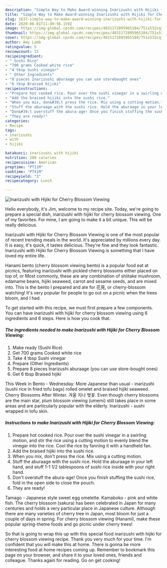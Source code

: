 ```yaml
---
description: "Simple Way to Make Award-winning Inarizushi with Hijiki for Cherry Blossom Viewing"
title: "Simple Way to Make Award-winning Inarizushi with Hijiki for Cherry Blossom Viewing"
slug: 1637-simple-way-to-make-award-winning-inarizushi-with-hijiki-for-cherry-blossom-viewing
date: 2020-06-01T11:49:56.159Z
image: https://img-global.cpcdn.com/recipes/4831172895965184/751x532cq70/inarizushi-with-hijiki-for-cherry-blossom-viewing-recipe-main-photo.jpg
thumbnail: https://img-global.cpcdn.com/recipes/4831172895965184/751x532cq70/inarizushi-with-hijiki-for-cherry-blossom-viewing-recipe-main-photo.jpg
cover: https://img-global.cpcdn.com/recipes/4831172895965184/751x532cq70/inarizushi-with-hijiki-for-cherry-blossom-viewing-recipe-main-photo.jpg
author: Amy Lamb
ratingvalue: 5
reviewcount: 15
recipeingredient:
- " Sushi Rice"
- "700 grams Cooked white rice"
- "4 tbsp Sushi vinegar"
- " Other Ingredients"
- "8 pieces Inarizushi aburaage you can use storebought ones"
- "6 tbsp Braised hijiki"
recipeinstructions:
- "Prepare hot cooked rice. Pour over the sushi vinegar in a swirling motion, and stir the rice using a cutting motion to evenly blend the vinegar into the rice. Cool the rice by fanning it with a handheld fan."
- "Add the braised hijiki into the sushi rice."
- "When you mix, don&#39;t press the rice. Mix using a cutting motion."
- "Stuff the aburaage with the sushi rice. Hold the aburaage in your left hand, and stuff 1-1 1/2 tablespoons of sushi rice inside with your right hand."
- "Don&#39;t overstuff the abura-age! Once you finish stuffing the sushi rice, fold in the open side to close the pouch."
- "They are ready!"
categories:
- Recipe
tags:
- inarizushi
- with
- hijiki

katakunci: inarizushi with hijiki 
nutrition: 208 calories
recipecuisine: American
preptime: "PT11M"
cooktime: "PT41M"
recipeyield: "3"
recipecategory: Lunch

---
```



![Inarizushi with Hijiki for Cherry Blossom Viewing](https://img-global.cpcdn.com/recipes/4831172895965184/751x532cq70/inarizushi-with-hijiki-for-cherry-blossom-viewing-recipe-main-photo.jpg)

Hello everybody, it's Jim, welcome to my recipe site. Today, we're going to prepare a special dish, inarizushi with hijiki for cherry blossom viewing. One of my favorites. For mine, I am going to make it a bit unique. This will be really delicious.

Inarizushi with Hijiki for Cherry Blossom Viewing is one of the most popular of recent trending meals in the world. It's appreciated by millions every day. It is easy, it's quick, it tastes delicious. They're fine and they look fantastic. Inarizushi with Hijiki for Cherry Blossom Viewing is something that I have loved my entire life.

Hanami bento (cherry blossom viewing bento) is a popular food eat at picnics, featuring inarizushi with pickled cherry blossoms either placed on top of, or Most commonly, these are any combination of shiitake mushroom, edamame beans, hijiki seaweed, carrot and sesame seeds, and are mixed into. This is the bento I prepared and ate for 花見, or cherry-blossom watching! It&#39;s very popular for people to go out on a picnic when the trees bloom, and I had.


To get started with this recipe, we must first prepare a few components. You can have inarizushi with hijiki for cherry blossom viewing using 6 ingredients and 6 steps. Here is how you cook that.

<!--inarticleads1-->

##### The ingredients needed to make Inarizushi with Hijiki for Cherry Blossom Viewing:

1. Make ready  (Sushi Rice)
1. Get 700 grams Cooked white rice
1. Take 4 tbsp Sushi vinegar
1. Prepare  (Other Ingredients)
1. Prepare 8 pieces Inarizushi aburaage (you can use store-bought ones)
1. Get 6 tbsp Braised hijiki


This Week in Bento - Wednesday: More Japanese than usual - inarizushi (sushi rice in fried tofu bags) rolled omelet and braised hijiki seaweed. Cherry Blossoms After Winter. 겨울 지나 벚꽃. Even though cherry blossoms are the main star, plum blossom viewing (umemi) still takes place in some areas and are particularly popular with the elderly. Inarizushi - sushi wrapped in tofu skin. 

<!--inarticleads2-->

##### Instructions to make Inarizushi with Hijiki for Cherry Blossom Viewing:

1. Prepare hot cooked rice. Pour over the sushi vinegar in a swirling motion, and stir the rice using a cutting motion to evenly blend the vinegar into the rice. Cool the rice by fanning it with a handheld fan.
1. Add the braised hijiki into the sushi rice.
1. When you mix, don&#39;t press the rice. Mix using a cutting motion.
1. Stuff the aburaage with the sushi rice. Hold the aburaage in your left hand, and stuff 1-1 1/2 tablespoons of sushi rice inside with your right hand.
1. Don&#39;t overstuff the abura-age! Once you finish stuffing the sushi rice, fold in the open side to close the pouch.
1. They are ready!


Tamago - Japanese style sweet egg omelette. Kamaboko - pink and white fish. The cherry blossom (sakura) has been celebrated in Japan for many centuries and holds a very particular place in Japanese culture. Although there are many varieties of cherry tree in Japan, most bloom for just a couple of days in spring. For cherry blossom viewing (Hanami), make these popular spring-theme foods and go picnic under cherry trees! 

So that is going to wrap this up with this special food inarizushi with hijiki for cherry blossom viewing recipe. Thank you very much for your time. I'm confident that you will make this at home. There is gonna be more interesting food at home recipes coming up. Remember to bookmark this page on your browser, and share it to your loved ones, friends and colleague. Thanks again for reading. Go on get cooking!
